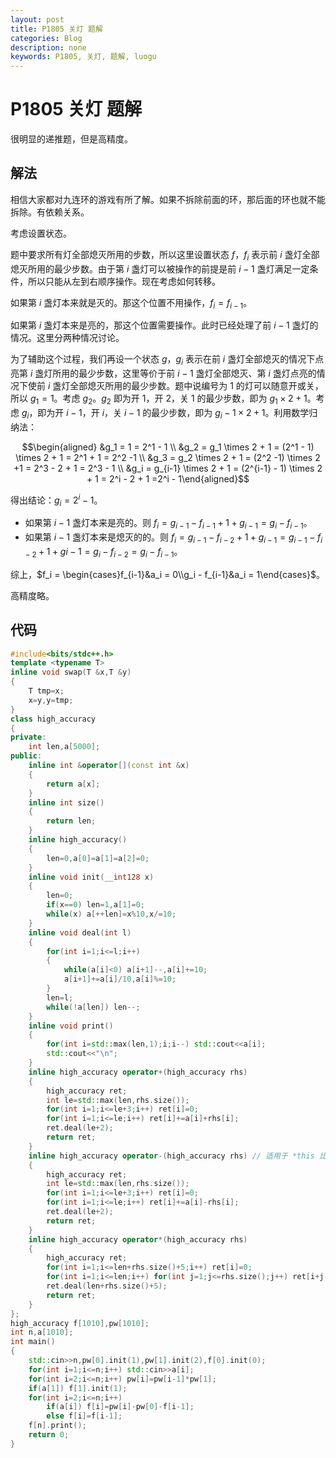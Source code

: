 ```yaml
---
layout: post
title: P1805 关灯 题解
categories: Blog
description: none
keywords: P1805, 关灯, 题解, luogu
---
```


# P1805 关灯 题解

很明显的递推题，但是高精度。

## 解法

相信大家都对九连环的游戏有所了解。如果不拆除前面的环，那后面的环也就不能拆除。有依赖关系。

考虑设置状态。

题中要求所有灯全部熄灭所用的步数，所以这里设置状态 $f$，$f_i$ 表示前 $i$ 盏灯全部熄灭所用的最少步数。由于第 $i$ 盏灯可以被操作的前提是前 $i-1$ 盏灯满足一定条件，所以只能从左到右顺序操作。现在考虑如何转移。

如果第 $i$ 盏灯本来就是灭的。那这个位置不用操作，$f_i = f_{i-1}$。

如果第 $i$ 盏灯本来是亮的，那这个位置需要操作。此时已经处理了前 $i-1$ 盏灯的情况。这里分两种情况讨论。

为了辅助这个过程，我们再设一个状态 $g$，$g_i$ 表示在前 $i$ 盏灯全部熄灭的情况下点亮第 $i$ 盏灯所用的最少步数，这里等价于前 $i-1$ 盏灯全部熄灭、第 $i$ 盏灯点亮的情况下使前 $i$ 盏灯全部熄灭所用的最少步数。题中说编号为 $1$ 的灯可以随意开或关，所以 $g_1 = 1$。考虑 $g_2$。$g_2$ 即为开 $1$，开 $2$，关 $1$ 的最少步数，即为 $g_1 \times 2 + 1$。考虑 $g_i$，即为开 $i-1$，开 $i$，关 $i-1$ 的最少步数，即为 $g_i-1 \times 2 + 1$。利用数学归纳法：

$$\begin{aligned} &g_1 = 1 = 2^1 - 1 \\ &g_2 = g_1 \times 2 + 1 = (2^1 - 1) \times 2 + 1 = 2^1 + 1 = 2^2 -1 \\ &g_3 = g_2 \times 2 + 1 = (2^2 -1) \times 2 +1 = 2^3 - 2 + 1 = 2^3 - 1 \\ &g_i = g_{i-1} \times 2 + 1 = (2^{i-1} - 1) \times 2 + 1 = 2^i - 2 + 1 =2^i - 1\end{aligned}$$

得出结论：$g_i = 2^i - 1$。

- 如果第 $i-1$ 盏灯本来是亮的。则 $f_i = g_{i-1} - f_{i-1} + 1 + g_{i-1} = g_i - f_{i-1}$。
- 如果第 $i-1$ 盏灯本来是熄灭的的。则 $f_i = g_{i-1} - f_{i-2} + 1 + g_{i-1} = g_{i-1} - f_{i-2} + 1 + g{i-1} = g_i - f_{i-2} = g_{i} - f_{i-1}$。

综上，$f_i = \begin{cases}f_{i-1}&a_i = 0\\g_i - f_{i-1}&a_i = 1\end{cases}$。

高精度略。

## 代码

```cpp
#include<bits/stdc++.h>
template <typename T>
inline void swap(T &x,T &y)
{
	T tmp=x;
	x=y,y=tmp;
}
class high_accuracy
{
private:
	int len,a[5000];
public:
	inline int &operator[](const int &x)
	{
		return a[x];
	}
	inline int size()
	{
		return len;
	}
	inline high_accuracy()
	{
		len=0,a[0]=a[1]=a[2]=0;
	}
	inline void init(__int128 x)
	{
		len=0;
		if(x==0) len=1,a[1]=0;
		while(x) a[++len]=x%10,x/=10;
	}
	inline void deal(int l)
	{
		for(int i=1;i<=l;i++)
		{
			while(a[i]<0) a[i+1]--,a[i]+=10;
			a[i+1]+=a[i]/10,a[i]%=10;
		}
		len=l;
		while(!a[len]) len--;
	}
	inline void print()
	{
		for(int i=std::max(len,1);i;i--) std::cout<<a[i];
		std::cout<<"\n";
	}
	inline high_accuracy operator+(high_accuracy rhs)
	{
		high_accuracy ret;
		int le=std::max(len,rhs.size());
		for(int i=1;i<=le+3;i++) ret[i]=0;
		for(int i=1;i<=le;i++) ret[i]+=a[i]+rhs[i];
		ret.deal(le+2);
		return ret;
	}
	inline high_accuracy operator-(high_accuracy rhs) // 适用于 *this 比 rhs 大的情况
	{
		high_accuracy ret;
		int le=std::max(len,rhs.size());
		for(int i=1;i<=le+3;i++) ret[i]=0;
		for(int i=1;i<=le;i++) ret[i]+=a[i]-rhs[i];
		ret.deal(le+2);
		return ret;
	}
	inline high_accuracy operator*(high_accuracy rhs)
	{
		high_accuracy ret;
		for(int i=1;i<=len+rhs.size()+5;i++) ret[i]=0;
		for(int i=1;i<=len;i++) for(int j=1;j<=rhs.size();j++) ret[i+j-1]+=a[i]*rhs[j];
		ret.deal(len+rhs.size()+5);
		return ret;
	}
};
high_accuracy f[1010],pw[1010];
int n,a[1010];
int main()
{
	std::cin>>n,pw[0].init(1),pw[1].init(2),f[0].init(0);
	for(int i=1;i<=n;i++) std::cin>>a[i];
	for(int i=2;i<=n;i++) pw[i]=pw[i-1]*pw[1];
	if(a[1]) f[1].init(1);
	for(int i=2;i<=n;i++)
		if(a[i]) f[i]=pw[i]-pw[0]-f[i-1];
		else f[i]=f[i-1];
	f[n].print();
	return 0;
}
```
